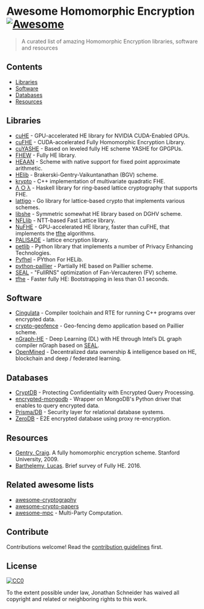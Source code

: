 # Awesome Homomorphic Encryption [![Awesome](https://awesome.re/badge.svg)](https://awesome.re)


> A curated list of amazing Homomorphic Encryption libraries, software and resources


## Contents

- [Libraries](#libraries)
- [Software](#software)
- [Databases](#databases)
- [Resources](#resources)


## Libraries

- [cuHE](https://github.com/vernamlab/cuHE) - GPU-accelerated HE library for NVIDIA CUDA-Enabled GPUs.
- [cuFHE](https://github.com/vernamlab/cuFHE) - CUDA-accelerated Fully Homomorphic Encryption Library.
- [cuYASHE](https://github.com/cuyashe-library/cuyashe) - Based on leveled fully HE scheme YASHE for GPGPUs.
- [FHEW](https://github.com/lducas/FHEW) - Fully HE library.
- [HEAAN](https://github.com/kimandrik/HEAAN) -  Scheme with native support for fixed point approximate arithmetic.
- [HElib](https://github.com/HomEnc/HElib) - Brakerski-Gentry-Vaikuntanathan (BGV) scheme.
- [krypto](https://github.com/kryptnostic/krypto) - C++ implementation of multivariate quadratic FHE.
- [Λ ○ λ](https://github.com/cpeikert/Lol) - Haskell library for ring-based lattice cryptography that supports FHE.
- [lattigo](https://github.com/ldsec/lattigo) - Go library for lattice-based crypto that implements various schemes.
- [libshe](https://github.com/bogdan-kulynych/libshe) - Symmetric somewhat HE library based on DGHV scheme.
- [NFLlib](https://github.com/quarkslab/NFLlib) - NTT-based Fast Lattice library.
- [NuFHE](https://github.com/nucypher/nufhe) - GPU-accelerated HE library, faster than cuFHE, that implements the [tfhe](#tfhe) algorithms.
- [PALISADE](https://git.njit.edu/palisade/PALISADE) - lattice encryption library.
- [petlib](https://github.com/gdanezis/petlib) - Python library that implements a number of Privacy Enhancing Technologies.
- [Pyfhel](https://github.com/ibarrond/Pyfhel) - PYthon For HELib.
- [python-paillier](https://github.com/n1analytics/python-paillier) - Partially HE based on Paillier scheme.
- <a name="SEAL">[SEAL](http://sealcrypto.org) - "FullRNS" optimization of Fan-Vercauteren (FV) scheme.</a>
- <a name="tfhe">[tfhe](https://github.com/tfhe/tfhe) - Faster fully HE: Bootstrapping in less than 0.1 seconds.</a>


## Software

- [Cingulata](https://github.com/CEA-LIST/Cingulata) - Compiler toolchain and RTE for running C++ programs over encrypted data.
- [crypto-geofence](https://github.com/Georeactor/crypto-geofence) - Geo-fencing demo application based on Paillier scheme.
- [nGraph-HE](https://github.com/NervanaSystems/he-transformer) - Deep Learning (DL) with HE through Intel’s DL graph compiler nGraph based on [SEAL](#SEAL).
- [OpenMined](https://github.com/OpenMined) - Decentralized data ownership & intelligence based on HE, blockchain and deep / federated learning.


## Databases

- [CryptDB](https://github.com/CryptDB/cryptdb) - Protecting Confidentiality with Encrypted Query Processing.
- [encrypted-mongodb](https://github.com/pdroalves/encrypted-mongodb) - Wrapper on MongoDB's Python driver that enables to query encrypted data.
- [Prisma/DB](https://github.com/PrismaDB/PrismaDB) - Security layer for relational database systems.
- [ZeroDB](https://github.com/zerodb/zerodb) - E2E encrypted database using proxy re-encryption.


## Resources

- [Gentry, Craig](https://crypto.stanford.edu/craig/craig-thesis.pdf). A fully homomorphic encryption scheme. Stanford University, 2009.
- [Barthelemy, Lucas](https://blog.quarkslab.com/a-brief-survey-of-fully-homomorphic-encryption-computing-on-encrypted-data.html). Brief survey of Fully HE. 2016.


## Related awesome lists

- [awesome-cryptography](https://github.com/sobolevn/awesome-cryptography)
- [awesome-crypto-papers](https://github.com/pFarb/awesome-crypto-papers)
- [awesome-mpc](https://github.com/rdragos/awesome-mpc) - Multi-Party Computation.


## Contribute

Contributions welcome! Read the [contribution guidelines](contributing.md) first.


## License

[![CC0](http://mirrors.creativecommons.org/presskit/buttons/88x31/svg/cc-zero.svg)](http://creativecommons.org/publicdomain/zero/1.0)

To the extent possible under law, Jonathan Schneider has waived all copyright and
related or neighboring rights to this work.
